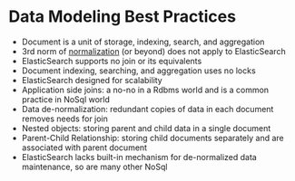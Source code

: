 # Data Modeling Best Practices

* Document is a unit of storage, indexing, search, and aggregation
* 3rd norm of <a href="https://en.wikipedia.org/wiki/Database_normalization" target="_blank">normalization</a> (or beyond)  does not apply to ElasticSearch
* ElasticSearch supports no join or its equivalents
* Document indexing, searching, and aggregation uses no locks
* ElasticSearch designed for scalability
* Application side joins: a no-no in a Rdbms world and is a common practice in NoSql world
* Data de-normalization: redundant copies of data in each document removes needs for join
* Nested objects: storing parent and child data in a single document
* Parent-Child Relationship: storing child documents separately and are associated with parent document
* ElasticSearch lacks built-in mechanism for de-normalized data maintenance, so are many other NoSql